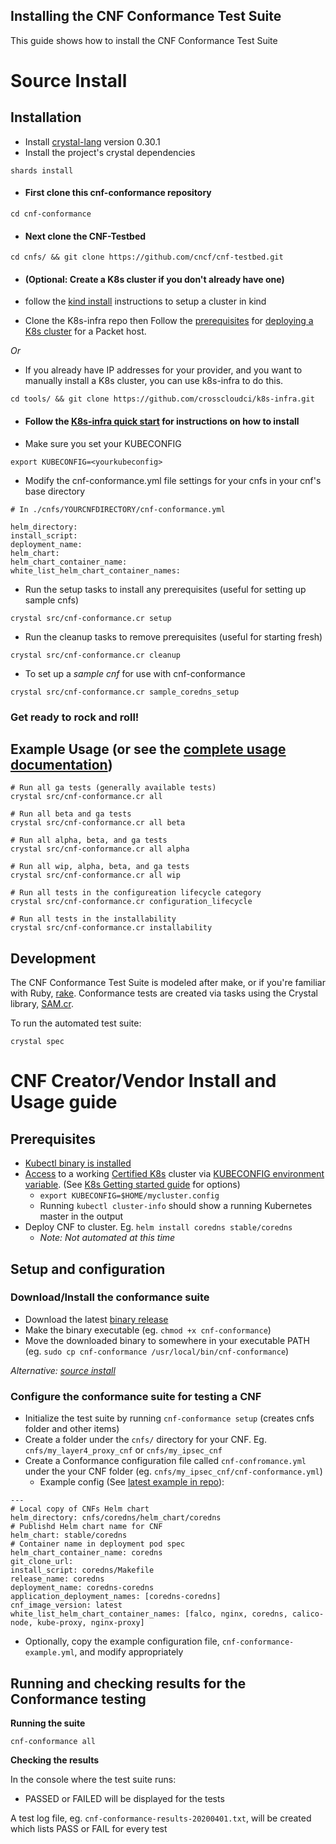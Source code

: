 Installing the CNF Conformance Test Suite
---

This guide shows how to install the CNF Conformance Test Suite


# Source Install

## Installation
  * Install [crystal-lang](https://crystal-lang.org/install/) version 0.30.1
  * Install the project's crystal dependencies
  ```
  shards install
  ```
  * #### First clone this cnf-conformance repository 
  ```
  cd cnf-conformance
  ```
  * #### Next clone the CNF-Testbed 
  ```
  cd cnfs/ && git clone https://github.com/cncf/cnf-testbed.git
  ```
  * #### (Optional: Create a K8s cluster if you don't already have one)

  * follow the [kind install](KIND-INSTALL.md) instructions to setup a cluster in kind


  * Clone the K8s-infra repo then Follow the [prerequisites](https://github.com/cncf/cnf-testbed/tree/master/tools#pre-requisites) for [deploying a K8s cluster](https://github.com/cncf/cnf-testbed/tree/master/tools#deploying-a-kubernetes-cluster-using-the-makefile--ci-tools)  for a Packet host. 

  *Or* 
  * If you already have IP addresses for your provider, and you want to manually install a K8s cluster, you can use k8s-infra to do this.
  ```
  cd tools/ && git clone https://github.com/crosscloudci/k8s-infra.git
  ```
  * #### Follow the [K8s-infra quick start](https://github.com/crosscloudci/k8s-infra/blob/master/README.md#quick-start) for instructions on how to install

  * Make sure you set your KUBECONFIG
  ```
  export KUBECONFIG=<yourkubeconfig>
  ```
  * Modify the cnf-conformance.yml file settings for your cnfs in your cnf's base directory 
  ```
  # In ./cnfs/YOURCNFDIRECTORY/cnf-conformance.yml
  
helm_directory: 
install_script: 
deployment_name: 
helm_chart: 
helm_chart_container_name: 
white_list_helm_chart_container_names: 
  ```

  * Run the setup tasks to install any prerequisites (useful for setting up sample cnfs)
  ``` 
  crystal src/cnf-conformance.cr setup
  ```
  * Run the cleanup tasks to remove prerequisites (useful for starting fresh)
  ``` 
  crystal src/cnf-conformance.cr cleanup
  ```
  * To set up a *sample cnf* for use with cnf-conformance
  ``` 
  crystal src/cnf-conformance.cr sample_coredns_setup
  ```
  ### Get ready to rock and roll! 

## Example Usage (or see the [complete usage documentation](https://github.com/cncf/cnf-conformance/blob/master/USAGE.md))
  ```
  # Run all ga tests (generally available tests)
  crystal src/cnf-conformance.cr all 
  
  # Run all beta and ga tests
  crystal src/cnf-conformance.cr all beta
  
  # Run all alpha, beta, and ga tests
  crystal src/cnf-conformance.cr all alpha
  
  # Run all wip, alpha, beta, and ga tests
  crystal src/cnf-conformance.cr all wip
  
  # Run all tests in the configureation lifecycle category
  crystal src/cnf-conformance.cr configuration_lifecycle 
  
  # Run all tests in the installability
  crystal src/cnf-conformance.cr installability 
  ```

## Development
  The CNF Conformance Test Suite is modeled after make, or if you're familiar with Ruby, [rake](https://github.com/ruby/rake). Conformance tests are created via tasks using the Crystal library, [SAM.cr](https://github.com/imdrasil/sam.cr). 

  To run the automated test suite:
  ``` 
  crystal spec
  ```

# CNF Creator/Vendor Install and Usage guide

## Prerequisites

- [Kubectl binary is installed](https://kubernetes.io/docs/tasks/tools/install-kubectl/)
- [Access](https://kubernetes.io/docs/tasks/access-application-cluster/access-cluster/) to a working [Certified K8s](https://cncf.io/ck) cluster via [KUBECONFIG environment variable](https://kubernetes.io/docs/tasks/access-application-cluster/configure-access-multiple-clusters/#set-the-kubeconfig-environment-variable). (See [K8s Getting started guide](https://kubernetes.io/docs/setup/) for options)
    - `export KUBECONFIG=$HOME/mycluster.config`
    - Running `kubectl cluster-info` should show a running Kubernetes master in the output
- Deploy CNF to cluster.  Eg. `helm install coredns stable/coredns`
    - _Note: Not automated at this time_



## Setup and configuration


### Download/Install the conformance suite

- Download the latest [binary release](https://github.com/cncf/cnf-conformance/releases)
- Make the binary executable (eg. `chmod +x cnf-conformance`)
- Move the downloaded binary to somewhere in your executable PATH (eg. `sudo cp cnf-conformance /usr/local/bin/cnf-conformance`)



_Alternative: [source install](https://github.com/cncf/cnf-conformance/blob/master/INSTALL.md#source-install)_



### Configure the conformance suite for testing a CNF
- Initialize the test suite by running `cnf-conformance setup` (creates cnfs folder and other items)
- Create a folder under the `cnfs/` directory for your CNF. Eg. `cnfs/my_layer4_proxy_cnf` or `cnfs/my_ipsec_cnf`
- Create a Conformance configuration file called `cnf-confromance.yml` under the your CNF folder (eg. `cnfs/my_ipsec_cnf/cnf-conformance.yml`)
  - Example config (See [latest example in repo](https://github.com/cncf/cnf-conformance/blob/master/cnf-conformance-example.yml)): 
```   
---
# Local copy of CNFs Helm chart
helm_directory: cnfs/coredns/helm_chart/coredns
# Publishd Helm chart name for CNF
helm_chart: stable/coredns
# Container name in deployment pod spec
helm_chart_container_name: coredns
git_clone_url: 
install_script: coredns/Makefile
release_name: coredns
deployment_name: coredns-coredns 
application_deployment_names: [coredns-coredns]
cnf_image_version: latest
white_list_helm_chart_container_names: [falco, nginx, coredns, calico-node, kube-proxy, nginx-proxy]
```
  - Optionally, copy the example configuration file, `cnf-conformance-example.yml`, and modify appropriately
  

## Running and checking results for the Conformance testing


**Running the suite**

```
cnf-conformance all
```

**Checking the results**

In the console where the test suite runs:
- PASSED or FAILED will be displayed for the tests

A test log file, eg. `cnf-conformance-results-20200401.txt`, will be created which lists PASS or FAIL for every test
